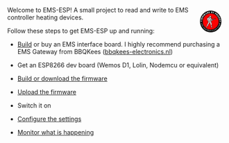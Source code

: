 <img style="margin: 10px 10px; float:right; width:10%" src="_media/logo/logo-proddy-fw.jpg" alt="EMS-ESP Logo"></img>

Welcome to EMS-ESP! A small project to read and write to EMS controller heating devices.
<br>

Follow these steps to get EMS-ESP up and running:

- [Build](Building-your-own-test-circuit) or buy an EMS interface board. I highly recommend purchasing a EMS Gateway from BBQKees ([bbqkees-electronics.nl](https://bbqkees-electronics.nl))

- Get an ESP8266 dev board (Wemos D1, Lolin, Nodemcu or equivalent)
  
- [Build or download the firmware](Building-firmware)
  
- [Upload the firmware](Uploading-firmware)
  
- Switch it on
  
- [Configure the settings](Configure-firmware)
  
- [Monitor what is happening](Running-and-Monitoring)


